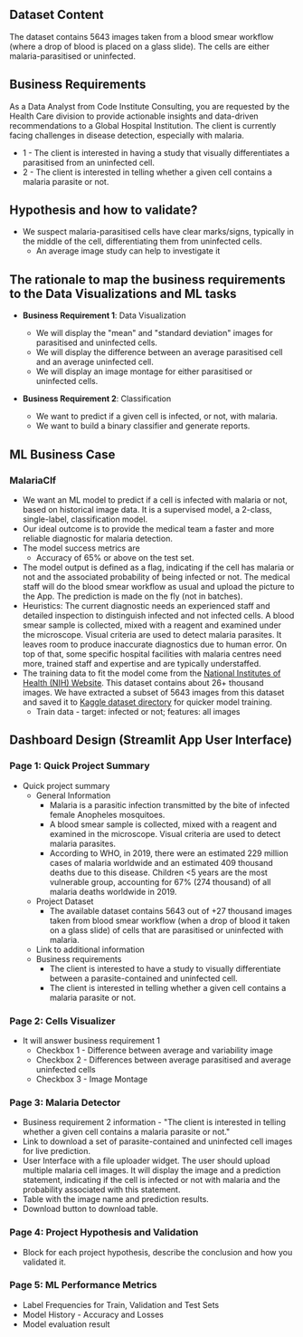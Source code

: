 ## Dataset Content
The dataset contains 5643 images taken from a blood smear workflow (where a drop of blood is placed on a glass slide). The cells are either malaria-parasitised or uninfected.


## Business Requirements
As a Data Analyst from Code Institute Consulting, you are requested by the Health Care division to provide actionable insights and data-driven recommendations to a Global Hospital Institution. The client is currently facing challenges in disease detection, especially with malaria.
* 1 - The client is interested in having a study that visually differentiates a parasitised from an uninfected cell.
* 2 - The client is interested in telling whether a given cell contains a malaria parasite or not.


## Hypothesis and how to validate?
* We suspect malaria-parasitised cells have clear marks/signs, typically in the middle of the cell, differentiating them from uninfected cells. 
  * An average image study can help to investigate it


## The rationale to map the business requirements to the Data Visualizations and ML tasks
* **Business Requirement 1**: Data Visualization 
	* We will display the "mean" and "standard deviation" images for parasitised and uninfected cells.
 	* We will display the difference between an average parasitised cell and an average uninfected cell.
	* We will display an image montage for either parasitised or uninfected cells.
	
	

* **Business Requirement 2**:  Classification
	* We want to predict if a given cell is infected, or not, with malaria. 
	* We want to build a binary classifier and generate reports.


## ML Business Case
### MalariaClf
* We want an ML model to predict if a cell is infected with malaria or not, based on historical image data. It is a supervised model, a 2-class, single-label, classification model.
* Our ideal outcome is to provide the medical team a faster and more reliable diagnostic for malaria detection.
* The model success metrics are
	* Accuracy of 65% or above on the test set.
* The model output is defined as a flag, indicating if the cell has malaria or not and the associated probability of being infected or not. The medical staff will do the blood smear workflow as usual and upload the picture to the App. The prediction is made on the fly (not in batches).
* Heuristics: The current diagnostic needs an experienced staff and detailed inspection to distinguish infected and not infected cells. A blood smear sample is collected, mixed with a reagent and examined under the microscope. Visual criteria are used to detect malaria parasites. It leaves room to produce inaccurate diagnostics due to human error. On top of that, some specific hospital facilities with malaria centres need more, trained staff and expertise and are typically understaffed.
* The training data to fit the model come from the [National Institutes of Health (NIH) Website](https://ceb.nlm.nih.gov/repositories/malaria-datasets/). This dataset contains about 26+ thousand images. We have extracted a subset of 5643 images from this dataset and saved it to [Kaggle dataset directory](https://www.kaggle.com/codeinstitute/malaria-cell-classification/) for quicker model training.
	* Train data - target: infected or not; features: all images



## Dashboard Design (Streamlit App User Interface)

### Page 1: Quick Project Summary
* Quick project summary
	* General Information
		* Malaria is a parasitic infection transmitted by the bite of infected female Anopheles mosquitoes.
		* A blood smear sample is collected, mixed with a reagent and examined in the microscope. Visual criteria are used to detect malaria parasites. 
		* According to WHO, in 2019, there were an estimated 229 million cases of malaria worldwide and an estimated 409 thousand deaths due to this disease. Children <5 years are the most vulnerable group, accounting for 67% (274 thousand) of all malaria deaths worldwide in 2019.
	* Project Dataset
		* The available dataset contains 5643 out of +27 thousand images taken from blood smear workflow (when a drop of blood it taken on a glass slide) of cells that are parasitised or uninfected with malaria.
	* Link to additional information
	* Business requirements
		*  The client is interested to have a study to visually differentiate between a parasite-contained and uninfected cell.
		*  The client is interested in telling whether a given cell contains a malaria parasite or not.

### Page 2: Cells Visualizer
* It will answer business requirement 1
	* Checkbox 1 - Difference between average and variability image
	* Checkbox 2 - Differences between average parasitised and average uninfected cells
	* Checkbox 3 - Image Montage

### Page 3: Malaria Detector
* Business requirement 2 information - "The client is interested in telling whether a given cell contains a malaria parasite or not."
* Link to download a set of parasite-contained and uninfected cell images for live prediction.
* User Interface with a file uploader widget. The user should upload multiple malaria cell images. It will display the image and a prediction statement, indicating if the cell is infected or not with malaria and the probability associated with this statement. 
* Table with the image name and prediction results.
* Download button to download table.

### Page 4: Project Hypothesis and Validation
* Block for each project hypothesis, describe the conclusion and how you validated it.

### Page 5: ML Performance Metrics
* Label Frequencies for Train, Validation and Test Sets
* Model History - Accuracy and Losses
* Model evaluation result
